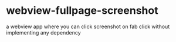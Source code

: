 # webview-fullpage-screenshot
a webview app where you can click screenshot on fab click without implementing any dependency
